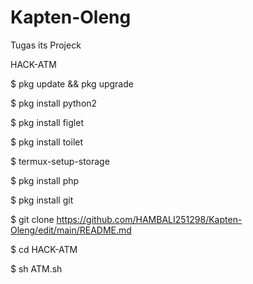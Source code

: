 # Kapten-Oleng
Tugas its Projeck

HACK-ATM

$ pkg update && pkg upgrade

$ pkg install python2

$ pkg install figlet

$ pkg install toilet

$ termux-setup-storage

$ pkg install php

$ pkg install git

$ git clone https://github.com/HAMBALI251298/Kapten-Oleng/edit/main/README.md

$ cd HACK-ATM

$ sh ATM.sh

